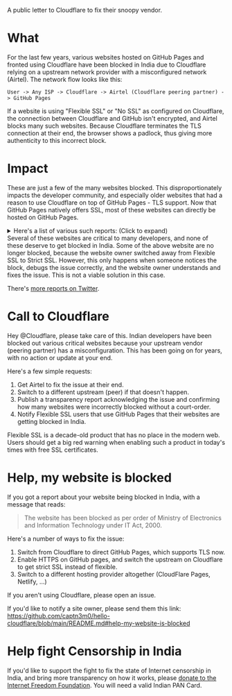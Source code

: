 A public letter to Cloudflare to fix their snoopy vendor.

# What

For the last few years, various websites hosted on GitHub Pages and fronted using Cloudflare have been blocked in India due to Cloudflare relying on a upstream network provider with a misconfigured network (Airtel). The network flow looks like this:

`User -> Any ISP -> Cloudflare -> Airtel (Cloudflare peering partner) -> GitHub Pages`

If a website is using "Flexible SSL" or "No SSL" as configured on Cloudflare, the connection between Cloudflare and GitHub isn't encrypted, and Airtel blocks many such websites. Because Cloudflare terminates the TLS connection at their end, the browser shows a padlock, thus giving more authenticity to this incorrect block.

# Impact

These are just a few of the many websites blocked. This disproportionately impacts the developer community, and especially older websites that had a reason to use Cloudflare on top of GitHub Pages - TLS support. Now that GitHub Pages natively offers SSL, most of these websites can directly be hosted on GitHub Pages.

<details><summary>Here's a list of various such reports: (Click to expand)</summary>

Website | Reports
----------------------|----------------------
teachyourselfcs.com  | https://twitter.com/oznova_/status/1467957261221830657
neovim.io            | https://twitter.com/sanchayan_maity/status/1479131300040564737 https://github.com/neovim/neovim.github.io/issues/254
usebottles.com       | https://news.ycombinator.com/item?id=29358915 https://github.com/bottlesdevs/website/issues/12
thephpleague.com     | https://www.reddit.com/r/india/comments/r3bc78/hey_anyone_facing_issues_with_airtel/ https://github.com/thephpleague/thephpleague.github.io/issues/102
tldr.sh | https://www.reddit.com/r/developersIndia/comments/p3kxi4/why_are_some_nonporn_dev_related_websites_blocked/ https://github.com/tldr-pages/tldr/issues/7626
draftjs.org | https://github.com/facebook/draft-js/issues/3086 https://twitter.com/vaishnavs0/status/1480403158631260161
pennapps.com | https://twitter.com/skxrxn/status/1479520588955742209?s=20
termux.com | https://twitter.com/geekodour/status/1478963440412626946 https://github.com/termux/termux.github.io/issues/56
rsms.me | https://twitter.com/sahilk/status/1479489063874752512 https://twitter.com/sahilk/status/1441104954408587264
shantanugoel.com     | https://twitter.com/prohack/status/1422233887522975744 https://forum.internetfreedom.in/t/website-blocking-report-and-wynk-ads-shantanugoel-com/2318
codewithrockstar.com | https://github.com/RockstarLang/codewithrockstar.com/issues/11 https://news.ycombinator.com/item?id=29481644
web.mightyme.in      | https://stackoverflow.com/questions/70420313/getting-the-website-has-been-blocked-as-per-order-of-ministry-of-electronics-an
buyday.in        | https://stackoverflow.com/a/70426860
boxbilling.org | https://github.com/boxbilling/boxbilling/issues/1178 https://twitter.com/MichaelAnandR/status/1471935979787194373
Node-OS.com              | https://github.com/NodeOS/nodeos.github.io/issues/28
konvajs.com          | https://github.com/konvajs/konva/issues/1161
breaks.eu.org        | https://www.reddit.com/r/developersIndia/comments/rg4fqb/airtel_blocked_my_projects_website_please_help/
platesphp.com        | https://github.com/thephpleague/plates/issues/288 https://www.reddit.com/r/india/comments/r3bc78/hey_anyone_facing_issues_with_airtel/
coreui.io            | https://old.reddit.com/r/india/comments/p12qtq/why_did_govt_of_india_blocked_a_html_template/ https://github.com/coreui/coreui-website/issues/19
4fw.pw | https://github.com/captn3m0/hello-cloudflare/issues/2
mpp.su | https://github.com/captn3m0/hello-cloudflare/issues/2
about.hacktohell.org | https://twitter.com/hacktohell/status/1479484933785538562
one9x.org | https://twitter.com/Ramank775/status/1465979965002846209
kossiitkgp.org | https://twitter.com/OrkoHunter/status/1425089684535975937
orkohunter.net | https://twitter.com/OrkoHunter/status/1425089684535975937
treyhunner.com | https://twitter.com/abdulmuneer/status/1466289536833523714
wowjs.uk | https://twitter.com/rahulrrnair/status/1465629811368357888
akshatmittal.com | https://twitter.com/iakshatmittal/status/1479517378455040002
garudahacks.com | https://twitter.com/skxrxn/status/1479520588955742209?s=20
noflojs.org | https://github.com/noflo/noflo/issues/863
docs.pixelfed.org | https://github.com/pixelfed/docs/issues/80
nodered.org | https://community.cloudflare.com/t/website-blocked-for-some-users-in-india/300620
catalogue.nodered.org | https://community.cloudflare.com/t/website-blocked-for-some-users-in-india/300620
codeception.com | https://github.com/Codeception/codeception.github.com/issues/591
srijanshetty.in | https://twitter.com/srijanshetty/status/1468523289467179008
awesome-python.com | https://github.com/vinta/awesome-python/issues/1909
bryanbraun.github.io | https://github.com/bryanbraun/bryanbraun.github.io/issues/42
pdm.fming.dev | https://github.com/pdm-project/pdm/issues/786 https://github.com/pdm-project/pdm/issues/844
seaql.github.io | https://github.com/SeaQL/seaql.github.io/issues/12
  
</details>
Several of these websites are critical to many developers, and none of these deserve to get blocked in India. Some of the above website are no longer blocked, because the website owner switched away from Flexible SSL to Strict SSL. However, this only happens when someone notices the block, debugs the issue correctly, and the website owner understands and fixes the issue. This is not a viable solution in this case.

There's [more reports on Twitter](https://twitter.com/search?q=blocked%20as%20per%20order%20of%20Ministry%20of%20Electronics%20and%20Information%20Technology).

# Call to Cloudflare

Hey @Cloudflare, please take care of this. Indian developers have been blocked out various critical websites because your upstream vendor (peering partner) has a misconfiguration. This has been going on for years, with no action or update at your end. 

Here's a few simple requests:

1. Get Airtel to fix the issue at their end.
2. Switch to a different upstream (peer) if that doesn't happen.
3. Publish a transparency report acknowledging the issue and confirming how many websites were incorrectly blocked without a court-order.
4. Notify Flexible SSL users that use GitHub Pages that their websites are getting blocked in India.

Flexible SSL is a decade-old product that has no place in the modern web. Users should get a big red warning when enabling such a product in today's times with free SSL certificates.

# Help, my website is blocked

If you got a report about your website being blocked in India, with a message that reads:

> The website has been blocked as per order of Ministry of Electronics and Information Technology under IT Act, 2000.

Here's a number of ways to fix the issue:

1. Switch from Cloudflare to direct GitHub Pages, which supports TLS now.
2. Enable HTTPS on GitHub pages, and switch the upstream on Cloudflare to get strict SSL instead of flexible.
3. Switch to a different hosting provider altogether (CloudFlare Pages, Netlify, ...)

If you aren't using Cloudflare, please open an issue.

If you'd like to notify a site owner, please send them this link: https://github.com/captn3m0/hello-cloudflare/blob/main/README.md#help-my-website-is-blocked

# Help fight Censorship in India

If you'd like to support the fight to fix the state of Internet censorship in India, and bring more transparency on how it works, please [donate to the Internet Freedom Foundation](https://internetfreedom.in/donate/). You will need a valid Indian PAN Card.
